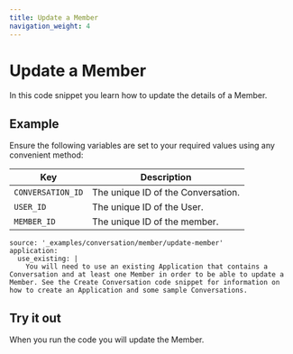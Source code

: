 ```yaml
---
title: Update a Member
navigation_weight: 4
---
```


# Update a Member

In this code snippet you learn how to update the details of a Member.

## Example

Ensure the following variables are set to your required values using any convenient method:

Key | Description
-- | --
`CONVERSATION_ID` | The unique ID of the Conversation.
`USER_ID` | The unique ID of the User.
`MEMBER_ID` | The unique ID of the member.

```code_snippets
source: '_examples/conversation/member/update-member'
application:
  use_existing: |
    You will need to use an existing Application that contains a Conversation and at least one Member in order to be able to update a Member. See the Create Conversation code snippet for information on how to create an Application and some sample Conversations.
```

## Try it out

When you run the code you will update the Member.
